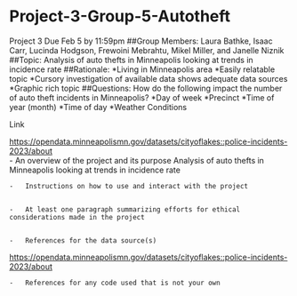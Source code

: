 # Project-3-Group-5-Autotheft
Project 3 Due Feb 5 by 11:59pm
##Group Members: 
Laura Bathke, Isaac Carr, Lucinda Hodgson, Frewoini Mebrahtu, Mikel Miller, and Janelle Niznik
##Topic:
Analysis of auto thefts in Minneapolis looking at trends in incidence rate
##Rationale: 
*Living in Minneapolis area
*Easily relatable topic
*Cursory investigation of available data shows adequate data sources
*Graphic rich topic
##Questions: 
How do the following impact the number of auto theft incidents in Minneapolis?
*Day of week
*Precinct
*Time of year (month)
*Time of day
*Weather Conditions

Link 

https://opendata.minneapolismn.gov/datasets/cityoflakes::police-incidents-2023/about    
    -   An overview of the project and its purpose
Analysis of auto thefts in Minneapolis looking at trends in incidence rate

    -   Instructions on how to use and interact with the project


    -   At least one paragraph summarizing efforts for ethical considerations made in the project


    -   References for the data source(s)
https://opendata.minneapolismn.gov/datasets/cityoflakes::police-incidents-2023/about

    -   References for any code used that is not your own


